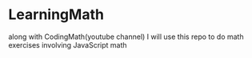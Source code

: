 # LearningMath
along with CodingMath(youtube channel) I will use this repo to do math exercises involving JavaScript math 
